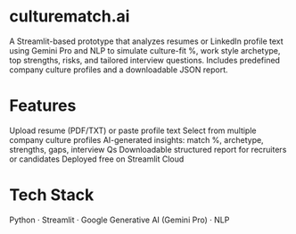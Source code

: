 # culturematch.ai
A Streamlit-based prototype that analyzes resumes or LinkedIn profile text using Gemini Pro and NLP to simulate culture-fit %, work style archetype, top strengths, risks, and tailored interview questions. Includes predefined company culture profiles and a downloadable JSON report.
# Features

Upload resume (PDF/TXT) or paste profile text
Select from multiple company culture profiles
AI-generated insights: match %, archetype, strengths, gaps, interview Qs
Downloadable structured report for recruiters or candidates
Deployed free on Streamlit Cloud

# Tech Stack
Python · Streamlit · Google Generative AI (Gemini Pro) · NLP
